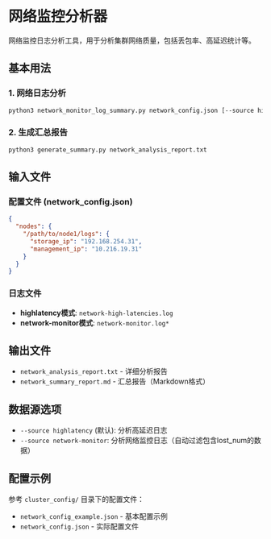 # 网络监控分析器

网络监控日志分析工具，用于分析集群网络质量，包括丢包率、高延迟统计等。

## 基本用法

### 1. 网络日志分析

```bash
python3 network_monitor_log_summary.py network_config.json [--source highlatency|network-monitor]
```

### 2. 生成汇总报告

```bash
python3 generate_summary.py network_analysis_report.txt
```

## 输入文件

### 配置文件 (network_config.json)
```json
{
  "nodes": {
    "/path/to/node1/logs": {
      "storage_ip": "192.168.254.31",
      "management_ip": "10.216.19.31"
    }
  }
}
```

### 日志文件
- **highlatency模式**: `network-high-latencies.log`
- **network-monitor模式**: `network-monitor.log*`

## 输出文件

- `network_analysis_report.txt` - 详细分析报告
- `network_summary_report.md` - 汇总报告（Markdown格式）

## 数据源选项

- `--source highlatency` (默认): 分析高延迟日志
- `--source network-monitor`: 分析网络监控日志（自动过滤包含lost_num的数据）

## 配置示例

参考 `cluster_config/` 目录下的配置文件：
- `network_config_example.json` - 基本配置示例
- `network_config.json` - 实际配置文件 